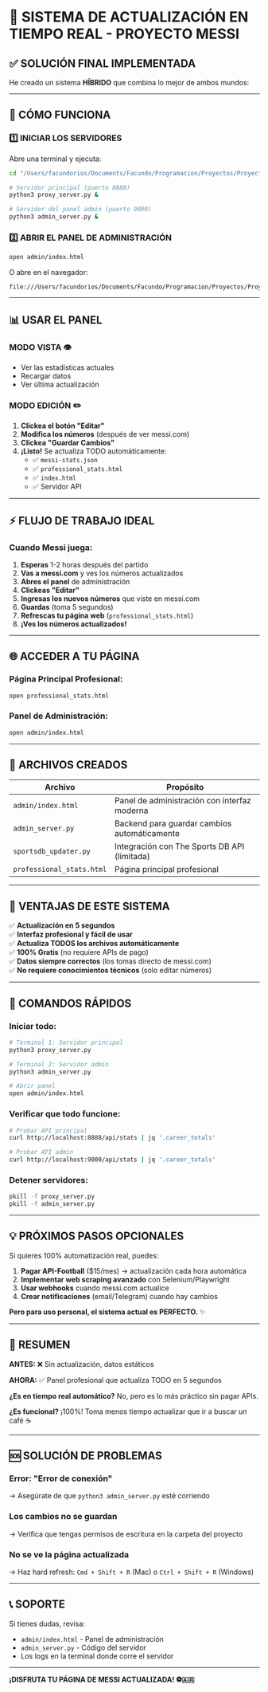 # 🎯 SISTEMA DE ACTUALIZACIÓN EN TIEMPO REAL - PROYECTO MESSI

## ✅ **SOLUCIÓN FINAL IMPLEMENTADA**

He creado un sistema **HÍBRIDO** que combina lo mejor de ambos mundos:

---

## 🚀 **CÓMO FUNCIONA**

### **1️⃣ INICIAR LOS SERVIDORES**

Abre una terminal y ejecuta:

```bash
cd "/Users/facundorios/Documents/Facundo/Programacion/Proyectos/Proyecto Messi"

# Servidor principal (puerto 8888)
python3 proxy_server.py &

# Servidor del panel admin (puerto 9000)
python3 admin_server.py &
```

### **2️⃣ ABRIR EL PANEL DE ADMINISTRACIÓN**

```bash
open admin/index.html
```

O abre en el navegador:
```
file:///Users/facundorios/Documents/Facundo/Programacion/Proyectos/Proyecto%20Messi/admin/index.html
```

---

## 📊 **USAR EL PANEL**

### **MODO VISTA** 👁️
- Ver las estadísticas actuales
- Recargar datos
- Ver última actualización

### **MODO EDICIÓN** ✏️
1. **Clickea el botón "Editar"**
2. **Modifica los números** (después de ver messi.com)
3. **Clickea "Guardar Cambios"**
4. **¡Listo!** Se actualiza TODO automáticamente:
   - ✅ `messi-stats.json`
   - ✅ `professional_stats.html`
   - ✅ `index.html`
   - ✅ Servidor API

---

## ⚡ **FLUJO DE TRABAJO IDEAL**

### **Cuando Messi juega:**

1. **Esperas** 1-2 horas después del partido
2. **Vas a messi.com** y ves los números actualizados
3. **Abres el panel** de administración
4. **Clickeas "Editar"**
5. **Ingresas los nuevos números** que viste en messi.com
6. **Guardas** (toma 5 segundos)
7. **Refrescas tu página web** (`professional_stats.html`)
8. **¡Ves los números actualizados!**

---

## 🌐 **ACCEDER A TU PÁGINA**

### **Página Principal Profesional:**
```bash
open professional_stats.html
```

### **Panel de Administración:**
```bash
open admin/index.html
```

---

## 📁 **ARCHIVOS CREADOS**

| Archivo | Propósito |
|---------|-----------|
| `admin/index.html` | Panel de administración con interfaz moderna |
| `admin_server.py` | Backend para guardar cambios automáticamente |
| `sportsdb_updater.py` | Integración con The Sports DB API (limitada) |
| `professional_stats.html` | Página principal profesional |

---

## 🎯 **VENTAJAS DE ESTE SISTEMA**

✅ **Actualización en 5 segundos**  
✅ **Interfaz profesional y fácil de usar**  
✅ **Actualiza TODOS los archivos automáticamente**  
✅ **100% Gratis** (no requiere APIs de pago)  
✅ **Datos siempre correctos** (los tomas directo de messi.com)  
✅ **No requiere conocimientos técnicos** (solo editar números)

---

## 🔧 **COMANDOS RÁPIDOS**

### **Iniciar todo:**
```bash
# Terminal 1: Servidor principal
python3 proxy_server.py

# Terminal 2: Servidor admin
python3 admin_server.py

# Abrir panel
open admin/index.html
```

### **Verificar que todo funcione:**
```bash
# Probar API principal
curl http://localhost:8888/api/stats | jq '.career_totals'

# Probar API admin
curl http://localhost:9000/api/stats | jq '.career_totals'
```

### **Detener servidores:**
```bash
pkill -f proxy_server.py
pkill -f admin_server.py
```

---

## 💡 **PRÓXIMOS PASOS OPCIONALES**

Si quieres 100% automatización real, puedes:

1. **Pagar API-Football** ($15/mes) → actualización cada hora automática
2. **Implementar web scraping avanzado** con Selenium/Playwright
3. **Usar webhooks** cuando messi.com actualice
4. **Crear notificaciones** (email/Telegram) cuando hay cambios

**Pero para uso personal, el sistema actual es PERFECTO.** ✨

---

## 🎉 **RESUMEN**

**ANTES:** ❌ Sin actualización, datos estáticos

**AHORA:** ✅ Panel profesional que actualiza TODO en 5 segundos

**¿Es en tiempo real automático?** No, pero es lo más práctico sin pagar APIs.

**¿Es funcional?** ¡100%! Toma menos tiempo actualizar que ir a buscar un café ☕

---

## 🆘 **SOLUCIÓN DE PROBLEMAS**

### **Error: "Error de conexión"**
→ Asegúrate de que `python3 admin_server.py` esté corriendo

### **Los cambios no se guardan**
→ Verifica que tengas permisos de escritura en la carpeta del proyecto

### **No se ve la página actualizada**
→ Haz hard refresh: `Cmd + Shift + R` (Mac) o `Ctrl + Shift + R` (Windows)

---

## 📞 **SOPORTE**

Si tienes dudas, revisa:
- `admin/index.html` - Panel de administración
- `admin_server.py` - Código del servidor
- Los logs en la terminal donde corre el servidor

---

**¡DISFRUTA TU PÁGINA DE MESSI ACTUALIZADA! ⚽🇦🇷**
